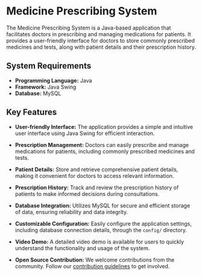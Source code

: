 # Medicine Prescribing System

The Medicine Prescribing System is a Java-based application that facilitates doctors in prescribing and managing medications for patients. It provides a user-friendly interface for doctors to store commonly prescribed medicines and tests, along with patient details and their prescription history.

## System Requirements

- **Programming Language:** Java
- **Framework:** Java Swing
- **Database:** MySQL

## Key Features

- **User-friendly Interface:** The application provides a simple and intuitive user interface using Java Swing for efficient interaction.

- **Prescription Management:** Doctors can easily prescribe and manage medications for patients, including commonly prescribed medicines and tests.

- **Patient Details:** Store and retrieve comprehensive patient details, making it convenient for doctors to access relevant information.

- **Prescription History:** Track and review the prescription history of patients to make informed decisions during consultations.

- **Database Integration:** Utilizes MySQL for secure and efficient storage of data, ensuring reliability and data integrity.

- **Customizable Configuration:** Easily configure the application settings, including database connection details, through the `config/` directory.

- **Video Demo:** A detailed video demo is available for users to quickly understand the functionality and usage of the system.

- **Open Source Contribution:** We welcome contributions from the community. Follow our [contribution guidelines](CONTRIBUTING.md) to get involved.
